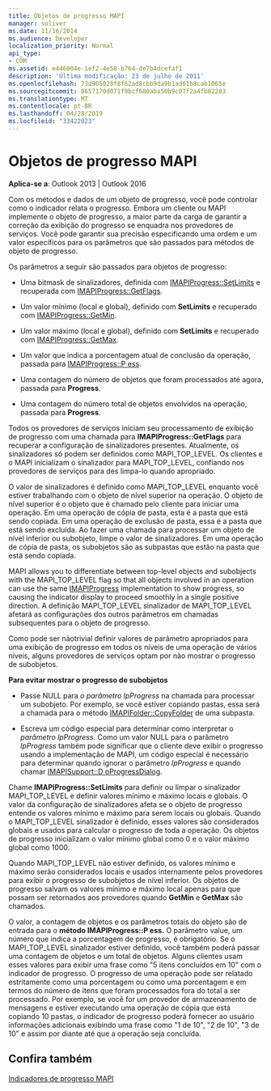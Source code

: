 ```yaml
---
title: Objetos de progresso MAPI
manager: soliver
ms.date: 11/16/2014
ms.audience: Developer
localization_priority: Normal
api_type:
- COM
ms.assetid: e446004e-1ef2-4e58-b764-de7b4dcefaf1
description: 'Última modificação: 23 de julho de 2011'
ms.openlocfilehash: 73d905028f8f62ad8cbb9da9b1ad61b8cab1065e
ms.sourcegitcommit: 8657170d071f9bcf680aba50b9c07f2a4fb82283
ms.translationtype: MT
ms.contentlocale: pt-BR
ms.lasthandoff: 04/28/2019
ms.locfileid: "33422023"
---
```

# <a name="mapi-progress-objects"></a>Objetos de progresso MAPI

  
  
**Aplica-se a**: Outlook 2013 | Outlook 2016 
  
Com os métodos e dados de um objeto de progresso, você pode controlar como o indicador relata o progresso. Embora um cliente ou MAPI implemente o objeto de progresso, a maior parte da carga de garantir a correção da exibição do progresso se enquadra nos provedores de serviços. Você pode garantir sua precisão especificando uma ordem e um valor específicos para os parâmetros que são passados para métodos de objeto de progresso.
  
Os parâmetros a seguir são passados para objetos de progresso:
  
- Uma bitmask de sinalizadores, definida com [IMAPIProgress::SetLimits](imapiprogress-setlimits.md) e recuperada com [IMAPIProgress::GetFlags](imapiprogress-getflags.md).
    
- Um valor mínimo (local e global), definido com **SetLimits** e recuperado com [IMAPIProgress::GetMin](imapiprogress-getmin.md).
    
- Um valor máximo (local e global), definido com **SetLimits** e recuperado com [IMAPIProgress::GetMax](imapiprogress-getmax.md).
    
- Um valor que indica a porcentagem atual de conclusão da operação, passada para [IMAPIProgress::P ess](imapiprogress-progress.md).
    
- Uma contagem do número de objetos que foram processados até agora, passada para **Progress**.
    
- Uma contagem do número total de objetos envolvidos na operação, passada para **Progress**.
    
Todos os provedores de serviços iniciam seu processamento de exibição de progresso com uma chamada para **IMAPIProgress::GetFlags** para recuperar a configuração de sinalizadores presentes. Atualmente, os sinalizadores só podem ser definidos como MAPI_TOP_LEVEL. Os clientes e o MAPI inicializam o sinalizador para MAPI_TOP_LEVEL, confiando nos provedores de serviços para des limpa-lo quando apropriado. 
  
O valor de sinalizadores é definido como MAPI_TOP_LEVEL enquanto você estiver trabalhando com o objeto de nível superior na operação. O objeto de nível superior é o objeto que é chamado pelo cliente para iniciar uma operação. Em uma operação de cópia de pasta, esta é a pasta que está sendo copiada. Em uma operação de exclusão de pasta, essa é a pasta que está sendo excluída. Ao fazer uma chamada para processar um objeto de nível inferior ou subobjeto, limpe o valor de sinalizadores. Em uma operação de cópia de pasta, os subobjetos são as subpastas que estão na pasta que está sendo copiada. 
  
MAPI allows you to differentiate between top-level objects and subobjects with the MAPI_TOP_LEVEL flag so that all objects involved in an operation can use the same [IMAPIProgress](imapiprogressiunknown.md) implementation to show progress, so causing the indicator display to proceed smoothly in a single positive direction. A definição MAPI_TOP_LEVEL sinalizador de MAPI_TOP_LEVEL afetará as configurações dos outros parâmetros em chamadas subsequentes para o objeto de progresso. 
  
Como pode ser nãotrivial definir valores de parâmetro apropriados para uma exibição de progresso em todos os níveis de uma operação de vários níveis, alguns provedores de serviços optam por não mostrar o progresso de subobjetos. 
  
 **Para evitar mostrar o progresso de subobjetos**
  
- Passe NULL para  _o parâmetro lpProgress_ na chamada para processar um subobjeto. Por exemplo, se você estiver copiando pastas, essa será a chamada para o método [IMAPIFolder::CopyFolder](imapifolder-copyfolder.md) de uma subpasta. 
    
- Escreva um código especial para determinar como interpretar o _parâmetro lpProgress._ Como um valor NULL para o parâmetro  _lpProgress_ também pode significar que o cliente deve exibir o progresso usando a implementação de MAPI, um código especial é necessário para determinar quando ignorar o parâmetro  _lpProgress_ e quando chamar [IMAPISupport::D oProgressDialog](imapisupport-doprogressdialog.md).
    
Chame **IMAPIProgress::SetLimits** para definir ou limpar o sinalizador MAPI_TOP_LEVEL e definir valores mínimo e máximo locais e globais. O valor da configuração de sinalizadores afeta se o objeto de progresso entende os valores mínimo e máximo para serem locais ou globais. Quando o MAPI_TOP_LEVEL sinalizador é definido, esses valores são considerados globais e usados para calcular o progresso de toda a operação. Os objetos de progresso inicializam o valor mínimo global como 0 e o valor máximo global como 1000. 
  
Quando MAPI_TOP_LEVEL não estiver definido, os valores mínimo e máximo serão considerados locais e usados internamente pelos provedores para exibir o progresso de subobjetos de nível inferior. Os objetos de progresso salvam os valores mínimo e máximo local apenas para que possam ser retornados aos provedores quando **GetMin** e **GetMax** são chamados. 
  
O valor, a contagem de objetos e os parâmetros totais do objeto são de entrada para o **método IMAPIProgress::P ess.** O parâmetro value, um número que indica a porcentagem de progresso, é obrigatório. Se o MAPI_TOP_LEVEL sinalizador estiver definido, você também poderá passar uma contagem de objetos e um total de objetos. Alguns clientes usam esses valores para exibir uma frase como "5 itens concluídos em 10" com o indicador de progresso. O progresso de uma operação pode ser relatado estritamente como uma porcentagem ou como uma porcentagem e em termos do número de itens que foram processados fora do total a ser processado. Por exemplo, se você for um provedor de armazenamento de mensagens e estiver executando uma operação de cópia que está copiando 10 pastas, o indicador de progresso poderá fornecer ao usuário informações adicionais exibindo uma frase como "1 de 10", "2 de 10", "3 de 10" e assim por diante até que a operação seja concluída. 
  
## <a name="see-also"></a>Confira também



[Indicadores de progresso MAPI](mapi-progress-indicators.md)

